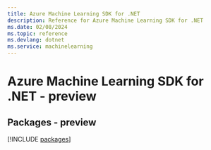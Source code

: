 ```yaml
---
title: Azure Machine Learning SDK for .NET
description: Reference for Azure Machine Learning SDK for .NET
ms.date: 02/08/2024
ms.topic: reference
ms.devlang: dotnet
ms.service: machinelearning
---
```

# Azure Machine Learning SDK for .NET - preview
## Packages - preview
[!INCLUDE [packages](machine-learning-index.md)]
